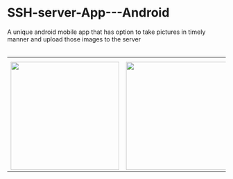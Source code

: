# SSH-server-App---Android
A unique android mobile app that has option to take pictures in timely manner and upload those images to the server
</br>
</br>
<table>
  <tr>
    <th></th>
    <th></th>
  </tr>
  <tr>
    <td><img width="250px" src="https://user-images.githubusercontent.com/87483405/138672027-26621217-c7d7-4d06-8340-b35f37320f80.jpg"/></td>
    <td><img width="250px" src="https://user-images.githubusercontent.com/87483405/138672421-56030ecd-1b4d-4f67-bc6a-0fc56e70fb37.jpg"/></td>
  </tr>
  
</table>
